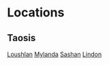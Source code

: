 # Locations

## Taosis
[Loushlan](loushlan.md)
[Mylanda](mylanda.md)
[Sashan](sashan.md)
[Lindon](lindon.md)
